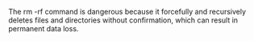 The rm -rf command is dangerous because it forcefully and recursively deletes files and directories without confirmation, which can result in permanent data loss.
